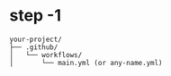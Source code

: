 # step -1

```
your-project/
├── .github/
│   └── workflows/
│       └── main.yml (or any-name.yml)

```

